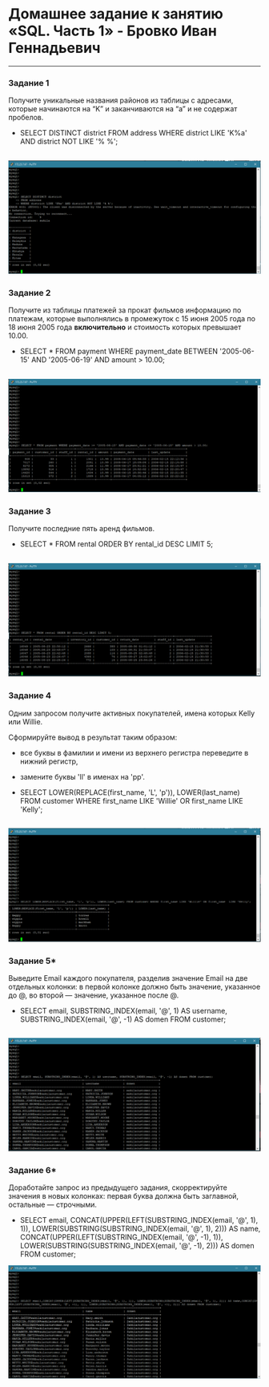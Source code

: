 # Домашнее задание к занятию «SQL. Часть 1» - Бровко Иван Геннадьевич

---

### Задание 1

Получите уникальные названия районов из таблицы с адресами, которые начинаются на “K” и заканчиваются на “a” и не содержат пробелов.

- SELECT DISTINCT district FROM address WHERE district LIKE 'K%a' AND district NOT LIKE '% %';

![скрин](img/hw-12-03/1.png)
---
### Задание 2

Получите из таблицы платежей за прокат фильмов информацию по платежам, которые выполнялись в промежуток с 15 июня 2005 года по 18 июня 2005 года **включительно** и стоимость которых превышает 10.00.

- SELECT * FROM payment WHERE payment_date BETWEEN '2005-06-15' AND '2005-06-19' AND amount > 10.00;



![скрин](img/hw-12-03/2.png)
---
### Задание 3

Получите последние пять аренд фильмов.

- SELECT * FROM rental ORDER BY rental_id DESC LIMIT 5;

![скрин](img/hw-12-03/3.png)
---
### Задание 4

Одним запросом получите активных покупателей, имена которых Kelly или Willie. 

Сформируйте вывод в результат таким образом:
- все буквы в фамилии и имени из верхнего регистра переведите в нижний регистр,
- замените буквы 'll' в именах на 'pp'.

- SELECT LOWER(REPLACE(first_name, 'L', 'p')), LOWER(last_name) FROM customer WHERE first_name LIKE 'Willie' OR first_name  LIKE 'Kelly';

![скрин](img/hw-12-03/4.png)
---

### Задание 5*

Выведите Email каждого покупателя, разделив значение Email на две отдельных колонки: в первой колонке должно быть значение, указанное до @, во второй — значение, указанное после @.

- SELECT	email, SUBSTRING_INDEX(email, '@', 1) AS username, SUBSTRING_INDEX(email, '@', -1) AS domen FROM customer;

![скрин](img/hw-12-03/5.png)
---
### Задание 6*

Доработайте запрос из предыдущего задания, скорректируйте значения в новых колонках: первая буква должна быть заглавной, остальные — строчными.

- SELECT	email,	CONCAT(UPPER(LEFT(SUBSTRING_INDEX(email, '@', 1), 1)), LOWER(SUBSTRING(SUBSTRING_INDEX(email, '@', 1), 2))) AS name,	CONCAT(UPPER(LEFT(SUBSTRING_INDEX(email, '@', -1), 1)), LOWER(SUBSTRING(SUBSTRING_INDEX(email, '@', -1), 2))) AS domen FROM customer;

![скрин](img/hw-12-03/6.png)
